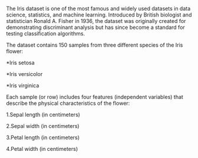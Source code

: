 The Iris dataset is one of the most famous and widely used datasets in data science, statistics, and machine learning. Introduced by British biologist and statistician Ronald A. Fisher in 1936, the dataset was originally created for demonstrating discriminant analysis but has since become a standard for testing classification algorithms.

The dataset contains 150 samples from three different species of the Iris flower:

*Iris setosa

*Iris versicolor

*Iris virginica

Each sample (or row) includes four features (independent variables) that describe the physical characteristics of the flower:

1.Sepal length (in centimeters)

2.Sepal width (in centimeters)

3.Petal length (in centimeters)

4.Petal width (in centimeters)
